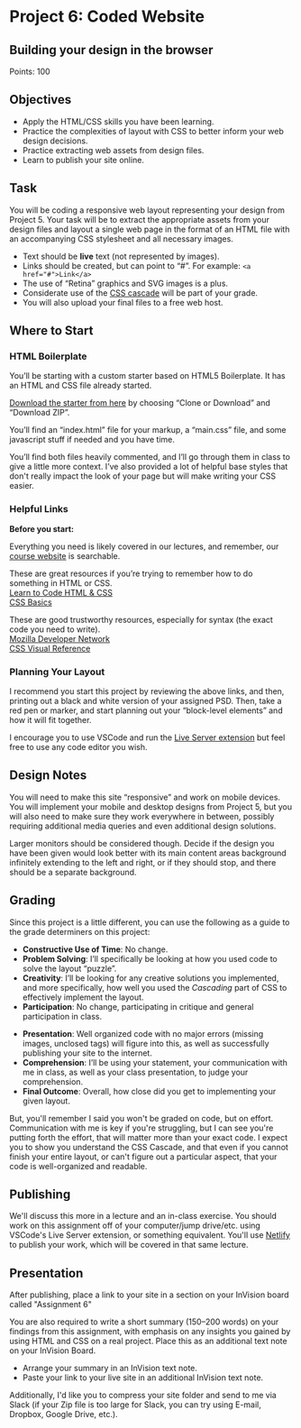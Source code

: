 # Project 6: Coded Website

## Building your design in the browser

Points: 100

## Objectives

*   Apply the HTML/CSS skills you have been learning.
*   Practice the complexities of layout with CSS to better inform your web design decisions.
*   Practice extracting web assets from design files.
*   Learn to publish your site online.

## Task

You will be coding a responsive web layout representing your design from Project 5. Your task will be to extract the appropriate assets from your design files and layout a single web page in the format of an HTML file with an accompanying CSS stylesheet and all necessary images.

*   Text should be **live** text (not represented by images).
*   Links should be created, but can point to “#”. For example: `<a href="#">Link</a>`
*   The use of “Retina” graphics and SVG images is a plus.
*   Considerate use of the [CSS cascade](/lectures/lecture15-specificity.md) will be part of your grade.
*   You will also upload your final files to a free web host.

<!-- ## An Exercise -->

<!-- To get us started on this assignment, I would like you to do a little research. Find a small component or area on a website (any website, but you could consult our “[curated sources](resources.html)” list), screenshot it, and send me the link via Slack. I will do my best, as a presentation in-class, to inspect and describe how it's built. We want to focus on layout here. Not complex interactions or animations. Find an example where you want to know how the underlying HTML/CSS work to position the elements appropriately. -->

## Where to Start

### HTML Boilerplate

<!-- Here’s some resources to get you started.

Since you’re paying for CodeSchool, you should check out [this CodeSchool “Project”](https://www.codeschool.com/projects/build-a-portfolio-using-html-and-css).

You can follow along, or just watch this video. It walks through the process of creating a basic HTML/CSS webpage. You can download a compressed version from if you want to keep it for later: [http://briannorris.io/msuweb/codeschool_1456sm.mp4](http://briannorris.io/msuweb/codeschool_1456sm.mp4) -->

You’ll be starting with a custom starter based on HTML5 Boilerplate. It has an HTML and CSS file already started. 

[Download the starter from here](https://github.com/bdnorris/html-starter) by choosing “Clone or Download” and “Download ZIP”.

You’ll find an “index.html” file for your markup, a “main.css” file, and some javascript stuff if needed and you have time.

You’ll find both files heavily commented, and I’ll go through them in class to give a little more context. I’ve also provided a lot of helpful base styles that don't really impact the look of your page but will make writing your CSS easier. 

### Helpful Links

**Before you start:**

Everything you need is likely covered in our lectures, and remember, our [course website](/) is searchable. 

These are great resources if you’re trying to remember how to do something in HTML or CSS.  
[Learn to Code HTML & CSS](http://learn.shayhowe.com/html-css)  
[CSS Basics](https://thecssworkshop.com/css-basics)

These are good trustworthy resources, especially for syntax (the exact code you need to write).  
[Mozilla Developer Network](https://developer.mozilla.org/)  
[CSS Visual Reference](http://cssreference.io)

### Planning Your Layout

I recommend you start this project by reviewing the above links, and then, printing out a black and white version of your assigned PSD. Then, take a red pen or marker, and start planning out your “block-level elements” and how it will fit together.

I encourage you to use VSCode and run the [Live Server extension](https://marketplace.visualstudio.com/items?itemName=ritwickdey.LiveServer) but feel free to use any code editor you wish.

## Design Notes

You will need to make this site “responsive” and work on mobile devices. You will implement your mobile and desktop designs from Project 5, but you will also need to make sure they work everywhere in between, possibly requiring additional media queries and even additional design solutions.

<!-- For your first attempt at web layout, it’s probably best to stick to pixels on your main containers, but you can use percentages or EMs on the children of your main containers. -->

Larger monitors should be considered though. Decide if the design you have been given would look better with its main content areas background infinitely extending to the left and right, or if they should stop, and there should be a separate background.

## Grading

Since this project is a little different, you can use the following as a guide to the grade determiners on this project:

*   **Constructive Use of Time**: No change.
*   **Problem Solving**: I’ll specifically be looking at how you used code to solve the layout “puzzle”.
*   **Creativity**: I’ll be looking for any creative solutions you implemented, and more specifically, how well you used the _Cascading_ part of CSS to effectively implement the layout.
*   **Participation**: No change, participating in critique and general participation in class. 
<!-- *   Presentations will need to be given quickly, so how much feedback you give during other students presentation won’t necessarily be considered. -->
*   **Presentation**: Well organized code with no major errors (missing images, unclosed tags) will figure into this, as well as successfully publishing your site to the internet.
*   **Comprehension**: I’ll be using your statement, your communication with me in class, as well as your class presentation,  to judge your comprehension.
*   **Final Outcome**: Overall, how close did you get to implementing your given layout.

But, you'll remember I said you won't be graded on code, but on effort. Communication with me is key if you're struggling, but I can see you're putting forth the effort, that will matter more than your exact code. I expect you to show you understand the CSS Cascade, and that even if you cannot finish your entire layout, or can't figure out a particular aspect, that your code is well-organized and readable. 

## Publishing

We'll discuss this more in a lecture and an in-class exercise. You should work on this assignment off of your computer/jump drive/etc. using VSCode's Live Server extension, or something equivalent. You'll use [Netlify](https://www.netlify.com/) to publish your work, which will be covered in that same lecture.

## Presentation

After publishing, place a link to your site in a section on your InVision board called "Assignment 6"

You are also required to write a short summary (150–200 words) on your findings from this assignment, with emphasis on any insights you gained by using HTML and CSS on a real project. Place this as an additional text note on your InVision Board.

*   Arrange your summary in an InVision text note.
*   Paste your link to your live site in an additional InVision text note.

Additionally, I'd like you to compress your site folder and send to me via Slack (if your Zip file is too large for Slack, you can try using E-mail, Dropbox, Google Drive, etc.).

